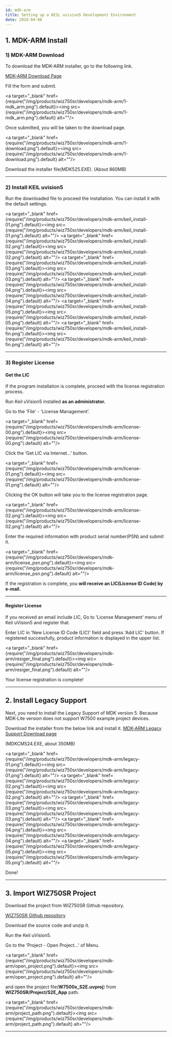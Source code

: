 ```yaml
---
id: mdk-arm
title: Setting up a KEIL uvision5 Development Environment
date: 2020-04-08
---
```


## 1\. MDK-ARM Install

### 1\) MDK-ARM Download

To download the MDK-ARM installer, go to the following link.

[MDK-ARM Download Page](https://www.keil.com/demo/eval/arm.htm)

Fill the form and submit.

<a target="_blank" href={require("/img/products/wiz750sr/developers/mdk-arm/1-mdk_arm.png").default}><img src={require("/img/products/wiz750sr/developers/mdk-arm/1-mdk_arm.png").default} alt=""/></a>

Once submitted, you will be taken to the download page.

<a target="_blank" href={require("/img/products/wiz750sr/developers/mdk-arm/1-download.png").default}><img src={require("/img/products/wiz750sr/developers/mdk-arm/1-download.png").default} alt=""/></a>

Download the installer file(MDK525.EXE). (About 860MB)

-----

### 2\) Install KEIL uvision5

Run the downloaded file to proceed the installation. You can install it
with the default settings.

<a target="_blank" href={require("/img/products/wiz750sr/developers/mdk-arm/keil_install-01.png").default}><img src={require("/img/products/wiz750sr/developers/mdk-arm/keil_install-01.png").default} alt=""/></a>
<a target="_blank" href={require("/img/products/wiz750sr/developers/mdk-arm/keil_install-02.png").default}><img src={require("/img/products/wiz750sr/developers/mdk-arm/keil_install-02.png").default} alt=""/></a>
<a target="_blank" href={require("/img/products/wiz750sr/developers/mdk-arm/keil_install-03.png").default}><img src={require("/img/products/wiz750sr/developers/mdk-arm/keil_install-03.png").default} alt=""/></a>
<a target="_blank" href={require("/img/products/wiz750sr/developers/mdk-arm/keil_install-04.png").default}><img src={require("/img/products/wiz750sr/developers/mdk-arm/keil_install-04.png").default} alt=""/></a>
<a target="_blank" href={require("/img/products/wiz750sr/developers/mdk-arm/keil_install-05.png").default}><img src={require("/img/products/wiz750sr/developers/mdk-arm/keil_install-05.png").default} alt=""/></a>
<a target="_blank" href={require("/img/products/wiz750sr/developers/mdk-arm/keil_install-fin.png").default}><img src={require("/img/products/wiz750sr/developers/mdk-arm/keil_install-fin.png").default} alt=""/></a>

-----

### 3\) Register License

#### Get the LIC

If the program installation is complete, proceed with the license
registration process.

Run Keil uVision5 installed <span class="underline">**as an
administrator.**</span>

Go to the 'File' - 'License Management'.

<a target="_blank" href={require("/img/products/wiz750sr/developers/mdk-arm/license-00.png").default}><img src={require("/img/products/wiz750sr/developers/mdk-arm/license-00.png").default} alt=""/></a>

Click the ‘Get LIC via Internet...’ button.

<a target="_blank" href={require("/img/products/wiz750sr/developers/mdk-arm/license-01.png").default}><img src={require("/img/products/wiz750sr/developers/mdk-arm/license-01.png").default} alt=""/></a>

Clicking the OK button will take you to the license registration page.

<a target="_blank" href={require("/img/products/wiz750sr/developers/mdk-arm/license-02.png").default}><img src={require("/img/products/wiz750sr/developers/mdk-arm/license-02.png").default} alt=""/></a>

Enter the required information with product serial number(PSN) and
submit it.

<a target="_blank" href={require("/img/products/wiz750sr/developers/mdk-arm/license_psn.png").default}><img src={require("/img/products/wiz750sr/developers/mdk-arm/license_psn.png").default} alt=""/></a>

If the registration is complete, you **will receive an LIC(License ID
Code) by e-mail.**

-----

#### Register License

If you received an email include LIC, Go to ‘License Management’ menu of
Keil uVision5 and register that.

Enter LIC in 'New License ID Code (LIC)' field and press 'Add LIC'
button. If registered successfully, product information is displayed in
the upper list.

<a target="_blank" href={require("/img/products/wiz750sr/developers/mdk-arm/resiger_final.png").default}><img src={require("/img/products/wiz750sr/developers/mdk-arm/resiger_final.png").default} alt=""/></a>

Your license registration is complete\!

-----

## 2\. Install Legacy Support

Next, you need to install the Legacy Support of MDK version 5. Because
MDK-Lite version does not support W7500 example project devices.

Download the installer from the below link and install it. [MDK-ARM
Legacy Support Download page](http://www2.keil.com/mdk5/legacy)

(MDKCM524.EXE, about 350MB)

<a target="_blank" href={require("/img/products/wiz750sr/developers/mdk-arm/legacy-01.png").default}><img src={require("/img/products/wiz750sr/developers/mdk-arm/legacy-01.png").default} alt=""/></a>
<a target="_blank" href={require("/img/products/wiz750sr/developers/mdk-arm/legacy-02.png").default}><img src={require("/img/products/wiz750sr/developers/mdk-arm/legacy-02.png").default} alt=""/></a>
<a target="_blank" href={require("/img/products/wiz750sr/developers/mdk-arm/legacy-03.png").default}><img src={require("/img/products/wiz750sr/developers/mdk-arm/legacy-03.png").default} alt=""/></a>
<a target="_blank" href={require("/img/products/wiz750sr/developers/mdk-arm/legacy-04.png").default}><img src={require("/img/products/wiz750sr/developers/mdk-arm/legacy-04.png").default} alt=""/></a>
<a target="_blank" href={require("/img/products/wiz750sr/developers/mdk-arm/legacy-05.png").default}><img src={require("/img/products/wiz750sr/developers/mdk-arm/legacy-05.png").default} alt=""/></a>

Done\!

-----

## 3\. Import WIZ750SR Project

Download the project from WIZ750SR Github repository.

[WIZ750SR Github repository](https://github.com/Wiznet/WIZ750SR/releases)

Download the source code and unzip it.

Run the Keil uVision5.

Go to the 'Project - Open Project...' of Menu.

<a target="_blank" href={require("/img/products/wiz750sr/developers/mdk-arm/open_project.png").default}><img src={require("/img/products/wiz750sr/developers/mdk-arm/open_project.png").default} alt=""/></a>

and open the project file(**W7500x\_S2E.uvproj**) from
**WIZ750SR/Project/S2E\_App** path.

<a target="_blank" href={require("/img/products/wiz750sr/developers/mdk-arm/project_path.png").default}><img src={require("/img/products/wiz750sr/developers/mdk-arm/project_path.png").default} alt=""/></a>

-----